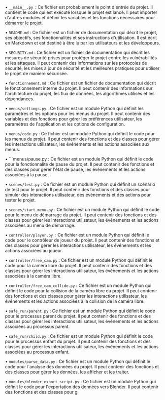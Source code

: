 •	```__main__.py ```: Ce fichier est probablement le point d'entrée du projet. Il contient le code qui est exécuté lorsque le projet est lancé. Il peut importer d'autres modules et définir les variables et les fonctions nécessaires pour démarrer le projet.

•	```README.md``` : Ce fichier est un fichier de documentation qui décrit le projet, ses objectifs, ses fonctionnalités et ses instructions d'utilisation. Il est écrit en Markdown et est destiné à être lu par les utilisateurs et les développeurs.

•	```SECURITY.md``` : Ce fichier est un fichier de documentation qui décrit les mesures de sécurité prises pour protéger le projet contre les vulnérabilités et les attaques. Il peut contenir des informations sur les protocoles de sécurité, les mises à jour de sécurité et les meilleures pratiques pour utiliser le projet de manière sécurisée.

•	```fonctionnement.md``` : Ce fichier est un fichier de documentation qui décrit le fonctionnement interne du projet. Il peut contenir des informations sur l'architecture du projet, les flux de données, les algorithmes utilisés et les dépendances.

•	```menus/settings.py``` : Ce fichier est un module Python qui définit les paramètres et les options pour les menus du projet. Il peut contenir des variables et des fonctions pour gérer les préférences utilisateur, les paramètres de l'application et les options de configuration.

•	```menus/code.py``` : Ce fichier est un module Python qui définit le code pour les menus du projet. Il peut contenir des fonctions et des classes pour gérer les interactions utilisateur, les événements et les actions associées aux menus.

•	```menus/pause.py : Ce fichier est un module Python qui définit le code pour la fonctionnalité de pause du projet. Il peut contenir des fonctions et des classes pour gérer l'état de pause, les événements et les actions associées à la pause.

•	```scenes/test.py``` : Ce fichier est un module Python qui définit un scénario de test pour le projet. Il peut contenir des fonctions et des classes pour simuler des interactions utilisateur, des événements et des actions pour tester le projet.

•	```scenes/start_menu.py``` : Ce fichier est un module Python qui définit le code pour le menu de démarrage du projet. Il peut contenir des fonctions et des classes pour gérer les interactions utilisateur, les événements et les actions associées au menu de démarrage.

•	```controller/player.py ```: Ce fichier est un module Python qui définit le code pour le contrôleur de joueur du projet. Il peut contenir des fonctions et des classes pour gérer les interactions utilisateur, les événements et les actions associées au joueur.

•	```controller/free_cam.py``` : Ce fichier est un module Python qui définit le code pour la caméra libre du projet. Il peut contenir des fonctions et des classes pour gérer les interactions utilisateur, les événements et les actions associées à la caméra libre.

•	```controller/free_cam_collide.py``` : Ce fichier est un module Python qui définit le code pour la collision de la caméra libre du projet. Il peut contenir des fonctions et des classes pour gérer les interactions utilisateur, les événements et les actions associées à la collision de la caméra libre.

•	```safe_run/parent.py``` : Ce fichier est un module Python qui définit le code pour le processus parent du projet. Il peut contenir des fonctions et des classes pour gérer les interactions utilisateur, les événements et les actions associées au processus parent.

•	```safe_run/child.py``` : Ce fichier est un module Python qui définit le code pour le processus enfant du projet. Il peut contenir des fonctions et des classes pour gérer les interactions utilisateur, les événements et les actions associées au processus enfant.

•	```modules/parse_data.py``` : Ce fichier est un module Python qui définit le code pour l'analyse des données du projet. Il peut contenir des fonctions et des classes pour gérer les données, les afficher et les traiter.

•	```modules/blender_export_script.py``` : Ce fichier est un module Python qui définit le code pour l'exportation des données vers Blender. Il peut contenir des fonctions et des classes pour g
